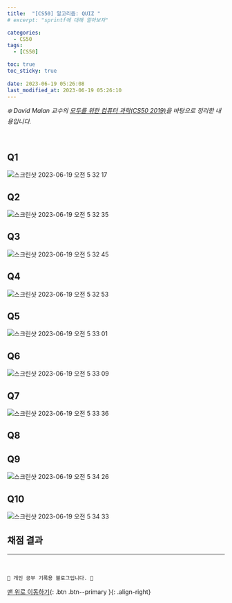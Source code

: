 ```yaml
---
title:  "[CS50] 알고리즘: QUIZ "
# excerpt: "sprintf에 대해 알아보자"

categories:
  - CS50
tags:
  - [CS50]

toc: true
toc_sticky: true
 
date: 2023-06-19 05:26:08
last_modified_at: 2023-06-19 05:26:10
---
```



_❄️ David Malan 교수의 [모두를 위한 컴퓨터 과학(CS50 2019)](https://www.boostcourse.org/cs112/lecture/119003?isDesc=false)을 바탕으로 정리한 내용입니다._

<br>

## Q1
![스크린샷 2023-06-19 오전 5 32 17](https://github.com/minju412/jenkins-test/assets/59405576/fc6260bc-3915-458a-81ce-ec471780e5d2)

## Q2
![스크린샷 2023-06-19 오전 5 32 35](https://github.com/minju412/jenkins-test/assets/59405576/45b1c8c1-bb78-4d2b-a68d-908200cf13f4)

## Q3
![스크린샷 2023-06-19 오전 5 32 45](https://github.com/minju412/jenkins-test/assets/59405576/b81b30d7-8617-4869-9995-bcb9e4e059b4)

## Q4
![스크린샷 2023-06-19 오전 5 32 53](https://github.com/minju412/jenkins-test/assets/59405576/8d839b60-271b-492f-bb62-51197fe71e1b)

## Q5
![스크린샷 2023-06-19 오전 5 33 01](https://github.com/minju412/jenkins-test/assets/59405576/286aa61d-910c-46f5-acb7-11ae3721c707)

## Q6
![스크린샷 2023-06-19 오전 5 33 09](https://github.com/minju412/jenkins-test/assets/59405576/7b72f5f3-506d-41d8-b063-94f273cf841f)

## Q7
![스크린샷 2023-06-19 오전 5 33 36](https://github.com/minju412/jenkins-test/assets/59405576/14a26a9a-b4ce-418d-9fd5-95cb3f13c720)

## Q8


## Q9
![스크린샷 2023-06-19 오전 5 34 26](https://github.com/minju412/jenkins-test/assets/59405576/db60a042-6fb5-4954-a067-d069052e1968)

## Q10
![스크린샷 2023-06-19 오전 5 34 33](https://github.com/minju412/jenkins-test/assets/59405576/417140da-a440-4418-aba8-110e36fb8947)

## 채점 결과






***
<br>


    💛 개인 공부 기록용 블로그입니다. 👻

[맨 위로 이동하기](#){: .btn .btn--primary }{: .align-right}
